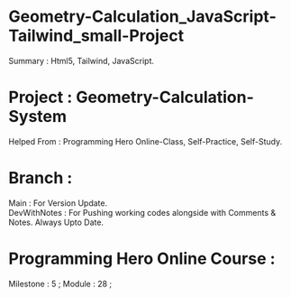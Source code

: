 # Geometry-Calculation_JavaScript-Tailwind_small-Project
Summary : Html5, Tailwind, JavaScript. 


# Project : Geometry-Calculation-System 


Helped From : Programming Hero Online-Class, Self-Practice, Self-Study. 


# Branch : 
Main : For Version Update.  
DevWithNotes : For Pushing working codes alongside with Comments & Notes. Always Upto Date. 


# Programming Hero Online Course : 
Milestone : 5 ; 
Module : 28 ; 
